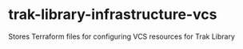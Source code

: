 # trak-library-infrastructure-vcs
Stores Terraform files for configuring VCS resources for Trak Library
